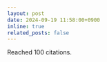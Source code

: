 ```yaml
---
layout: post
date: 2024-09-19 11:58:00+0900
inline: true
related_posts: false
---
```

Reached 100 citations.